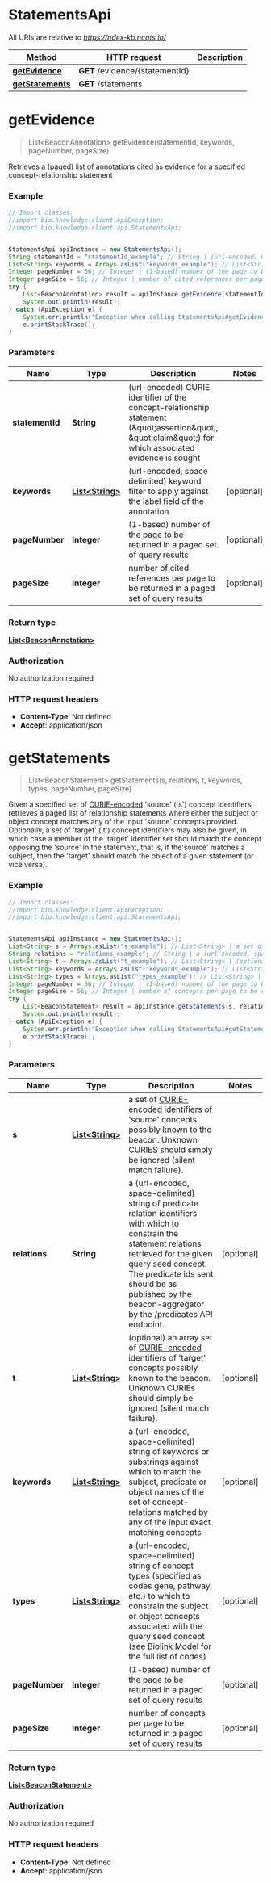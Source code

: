# StatementsApi

All URIs are relative to *https://ndex-kb.ncats.io/*

Method | HTTP request | Description
------------- | ------------- | -------------
[**getEvidence**](StatementsApi.md#getEvidence) | **GET** /evidence/{statementId} | 
[**getStatements**](StatementsApi.md#getStatements) | **GET** /statements | 


<a name="getEvidence"></a>
# **getEvidence**
> List&lt;BeaconAnnotation&gt; getEvidence(statementId, keywords, pageNumber, pageSize)



Retrieves a (paged) list of annotations cited as evidence for a specified concept-relationship statement 

### Example
```java
// Import classes:
//import bio.knowledge.client.ApiException;
//import bio.knowledge.client.api.StatementsApi;


StatementsApi apiInstance = new StatementsApi();
String statementId = "statementId_example"; // String | (url-encoded) CURIE identifier of the concept-relationship statement (\"assertion\", \"claim\") for which associated evidence is sought 
List<String> keywords = Arrays.asList("keywords_example"); // List<String> | (url-encoded, space delimited) keyword filter to apply against the label field of the annotation 
Integer pageNumber = 56; // Integer | (1-based) number of the page to be returned in a paged set of query results 
Integer pageSize = 56; // Integer | number of cited references per page to be returned in a paged set of query results 
try {
    List<BeaconAnnotation> result = apiInstance.getEvidence(statementId, keywords, pageNumber, pageSize);
    System.out.println(result);
} catch (ApiException e) {
    System.err.println("Exception when calling StatementsApi#getEvidence");
    e.printStackTrace();
}
```

### Parameters

Name | Type | Description  | Notes
------------- | ------------- | ------------- | -------------
 **statementId** | **String**| (url-encoded) CURIE identifier of the concept-relationship statement (\&quot;assertion\&quot;, \&quot;claim\&quot;) for which associated evidence is sought  |
 **keywords** | [**List&lt;String&gt;**](String.md)| (url-encoded, space delimited) keyword filter to apply against the label field of the annotation  | [optional]
 **pageNumber** | **Integer**| (1-based) number of the page to be returned in a paged set of query results  | [optional]
 **pageSize** | **Integer**| number of cited references per page to be returned in a paged set of query results  | [optional]

### Return type

[**List&lt;BeaconAnnotation&gt;**](BeaconAnnotation.md)

### Authorization

No authorization required

### HTTP request headers

 - **Content-Type**: Not defined
 - **Accept**: application/json

<a name="getStatements"></a>
# **getStatements**
> List&lt;BeaconStatement&gt; getStatements(s, relations, t, keywords, types, pageNumber, pageSize)



Given a specified set of [CURIE-encoded](https://www.w3.org/TR/curie/)  &#39;source&#39; (&#39;s&#39;) concept identifiers,  retrieves a paged list of relationship statements where either the subject or object concept matches any of the input &#39;source&#39; concepts provided.  Optionally, a set of &#39;target&#39; (&#39;t&#39;) concept  identifiers may also be given, in which case a member of the &#39;target&#39; identifier set should match the concept opposing the &#39;source&#39; in the  statement, that is, if the&#39;source&#39; matches a subject, then the  &#39;target&#39; should match the object of a given statement (or vice versa). 

### Example
```java
// Import classes:
//import bio.knowledge.client.ApiException;
//import bio.knowledge.client.api.StatementsApi;


StatementsApi apiInstance = new StatementsApi();
List<String> s = Arrays.asList("s_example"); // List<String> | a set of [CURIE-encoded](https://www.w3.org/TR/curie/) identifiers of  'source' concepts possibly known to the beacon. Unknown CURIES should simply be ignored (silent match failure). 
String relations = "relations_example"; // String | a (url-encoded, space-delimited) string of predicate relation identifiers with which to constrain the statement relations retrieved  for the given query seed concept. The predicate ids sent should  be as published by the beacon-aggregator by the /predicates API endpoint. 
List<String> t = Arrays.asList("t_example"); // List<String> | (optional) an array set of [CURIE-encoded](https://www.w3.org/TR/curie/)  identifiers of 'target' concepts possibly known to the beacon.  Unknown CURIEs should simply be ignored (silent match failure). 
List<String> keywords = Arrays.asList("keywords_example"); // List<String> | a (url-encoded, space-delimited) string of keywords or substrings against which to match the subject, predicate or object names of the set of concept-relations matched by any of the input exact matching concepts 
List<String> types = Arrays.asList("types_example"); // List<String> | a (url-encoded, space-delimited) string of concept types (specified as codes gene, pathway, etc.) to which to constrain the subject or object concepts associated with the query seed concept (see [Biolink Model](https://biolink.github.io/biolink-model) for the full list of codes) 
Integer pageNumber = 56; // Integer | (1-based) number of the page to be returned in a paged set of query results 
Integer pageSize = 56; // Integer | number of concepts per page to be returned in a paged set of query results 
try {
    List<BeaconStatement> result = apiInstance.getStatements(s, relations, t, keywords, types, pageNumber, pageSize);
    System.out.println(result);
} catch (ApiException e) {
    System.err.println("Exception when calling StatementsApi#getStatements");
    e.printStackTrace();
}
```

### Parameters

Name | Type | Description  | Notes
------------- | ------------- | ------------- | -------------
 **s** | [**List&lt;String&gt;**](String.md)| a set of [CURIE-encoded](https://www.w3.org/TR/curie/) identifiers of  &#39;source&#39; concepts possibly known to the beacon. Unknown CURIES should simply be ignored (silent match failure).  |
 **relations** | **String**| a (url-encoded, space-delimited) string of predicate relation identifiers with which to constrain the statement relations retrieved  for the given query seed concept. The predicate ids sent should  be as published by the beacon-aggregator by the /predicates API endpoint.  | [optional]
 **t** | [**List&lt;String&gt;**](String.md)| (optional) an array set of [CURIE-encoded](https://www.w3.org/TR/curie/)  identifiers of &#39;target&#39; concepts possibly known to the beacon.  Unknown CURIEs should simply be ignored (silent match failure).  | [optional]
 **keywords** | [**List&lt;String&gt;**](String.md)| a (url-encoded, space-delimited) string of keywords or substrings against which to match the subject, predicate or object names of the set of concept-relations matched by any of the input exact matching concepts  | [optional]
 **types** | [**List&lt;String&gt;**](String.md)| a (url-encoded, space-delimited) string of concept types (specified as codes gene, pathway, etc.) to which to constrain the subject or object concepts associated with the query seed concept (see [Biolink Model](https://biolink.github.io/biolink-model) for the full list of codes)  | [optional]
 **pageNumber** | **Integer**| (1-based) number of the page to be returned in a paged set of query results  | [optional]
 **pageSize** | **Integer**| number of concepts per page to be returned in a paged set of query results  | [optional]

### Return type

[**List&lt;BeaconStatement&gt;**](BeaconStatement.md)

### Authorization

No authorization required

### HTTP request headers

 - **Content-Type**: Not defined
 - **Accept**: application/json

